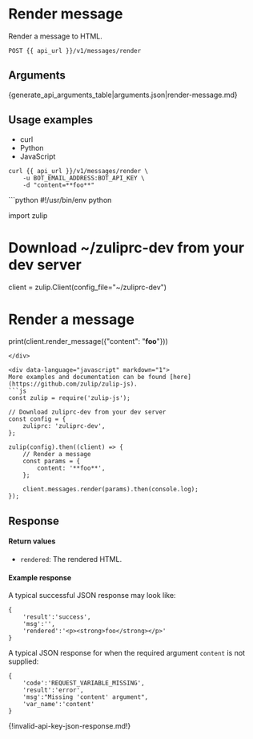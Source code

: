 # Render message

Render a message to HTML.

`POST {{ api_url }}/v1/messages/render`

## Arguments

{generate_api_arguments_table|arguments.json|render-message.md}

## Usage examples
<div class="code-section" markdown="1">
<ul class="nav">
<li data-language="curl">curl</li>
<li data-language="python">Python</li>
<li data-language="javascript">JavaScript</li>
</ul>
<div class="blocks">

<div data-language="curl" markdown="1">

```
curl {{ api_url }}/v1/messages/render \
    -u BOT_EMAIL_ADDRESS:BOT_API_KEY \
    -d "content=**foo**"

```
</div>

<div data-language="python" markdown="1">
```python
#!/usr/bin/env python

import zulip

# Download ~/zuliprc-dev from your dev server
client = zulip.Client(config_file="~/zuliprc-dev")

# Render a message
print(client.render_message({"content": "**foo**"}))
```
</div>

<div data-language="javascript" markdown="1">
More examples and documentation can be found [here](https://github.com/zulip/zulip-js).
```js
const zulip = require('zulip-js');

// Download zuliprc-dev from your dev server
const config = {
    zuliprc: 'zuliprc-dev',
};

zulip(config).then((client) => {
    // Render a message
    const params = {
        content: '**foo**',
    };

    client.messages.render(params).then(console.log);
});
```
</div>

</div>

</div>

## Response

#### Return values

* `rendered`: The rendered HTML.

#### Example response

A typical successful JSON response may look like:

```
{
    'result':'success',
    'msg':'',
    'rendered':'<p><strong>foo</strong></p>'
}
```

A typical JSON response for when the required argument `content`
is not supplied:

```
{
    'code':'REQUEST_VARIABLE_MISSING',
    'result':'error',
    'msg':"Missing 'content' argument",
    'var_name':'content'
}
```

{!invalid-api-key-json-response.md!}
